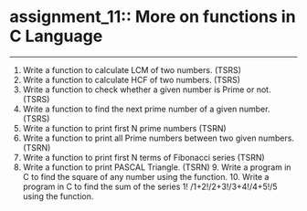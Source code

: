 # assignment_11:: More on functions in C Language
***************************************************************************
1. Write a function to calculate LCM of two numbers. (TSRS)
2. Write a function to calculate HCF of two numbers. (TSRS)
3. Write a function to check whether a given number is Prime or not. (TSRS)
4. Write a function to find the next prime number of a given number. (TSRS)
5. Write a function to print first N prime numbers (TSRN)
6. Write a function to print all Prime numbers between two given numbers. (TSRN)
7. Write a function to print first N terms of Fibonacci series (TSRN)
8. Write a function to print PASCAL Triangle. (TSRN) 9. Write a program in C to find the square of any number using the function. 10. Write a program in C to find the sum of the series 1! /1+2!/2+3!/3+4!/4+5!/5 using the function.
